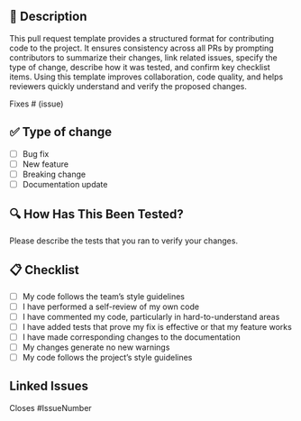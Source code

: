 ## 📝 Description

This pull request template provides a structured format for contributing code to the project.
It ensures consistency across all PRs by prompting contributors to summarize their changes, link related issues, specify the type of change, describe how it was tested, and confirm key checklist items.
Using this template improves collaboration, code quality, and helps reviewers quickly understand and verify the proposed changes.

Fixes # (issue)

## ✅ Type of change

- [ ] Bug fix
- [ ] New feature
- [ ] Breaking change
- [ ] Documentation update

## 🔍 How Has This Been Tested?

Please describe the tests that you ran to verify your changes.



## 📋 Checklist

- [ ] My code follows the team’s style guidelines
- [ ] I have performed a self-review of my own code
- [ ] I have commented my code, particularly in hard-to-understand areas
- [ ] I have added tests that prove my fix is effective or that my feature works
- [ ] I have made corresponding changes to the documentation
- [ ] My changes generate no new warnings
- [ ] My code follows the project’s style guidelines

## Linked Issues
Closes #IssueNumber
